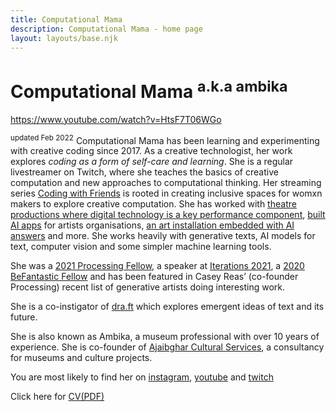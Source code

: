 ```yaml
---
title: Computational Mama
description: Computational Mama - home page
layout: layouts/base.njk
---
```


# Computational Mama <sup>a.k.a ambika</sup>

https://www.youtube.com/watch?v=HtsF7T06WGo

<sup>updated Feb 2022</sup>
Computational Mama has been learning and experimenting with creative coding since 2017. 
As a creative technologist, her work explores *coding as a form of self-care and learning*. She is a regular livestreamer on Twitch, where she teaches the basics of creative computation and new approaches to computational thinking. Her streaming series [Coding with Friends](https://friends.computationalmama.xyz) is rooted in creating inclusive spaces for womxn makers to explore creative computation. 
She has worked with [theatre productions where digital technology is a key performance component](https://www.ajaibghar.com/our-work/the-last-poet), [built AI apps](https://www.ajaibghar.com/our-work/museskop) for artists organisations, [an art installation embedded with AI answers](https://knotaconversation.art) and more.  She works heavily with generative texts, AI models for text, computer vision and some simpler machine learning tools. 

She was a [2021 Processing Fellow](https://processingfoundation.org/fellowships), a speaker at [Iterations 2021](https://iterations.online/#line-up), a [2020 BeFantastic Fellow](https://befantastic.in/colab/) and has been featured in Casey Reas’ (co-founder Processing) recent list of generative artists doing interesting work. 

She is a co-instigator of [dra.ft](https://dra-ft.site) which explores emergent ideas of text and its future.

She is also known as Ambika, a museum professional with over 10 years of experience. She is co-founder of [Ajaibghar Cultural Services](https://ajaibghar.com), a consultancy for museums and culture projects.

You are most likely to find her on [instagram](https://instagram.com/computational_mama), [youtube](https://www.youtube.com/c/ComputationalMama) and [twitch](https://www.twitch.tv/computational_mama)


Click here for [CV(PDF)](/img/CMAMA_CV_sep2022.pdf)